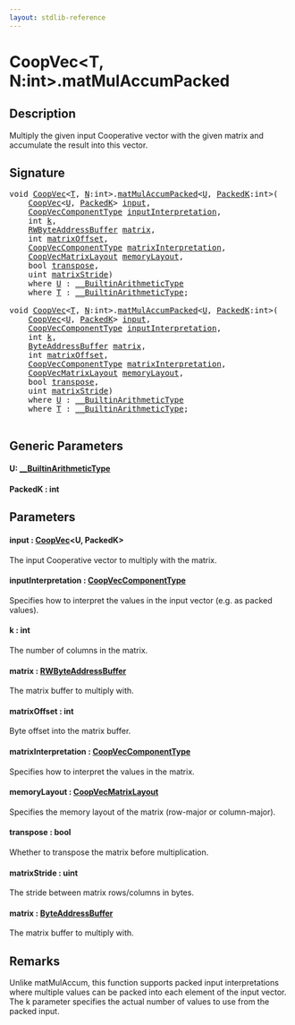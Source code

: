 ```yaml
---
layout: stdlib-reference
---
```


# CoopVec\<T, N:int\>\.matMulAccumPacked

## Description

Multiply the given input Cooperative vector with the given matrix and accumulate the result into this vector.



## Signature 

<pre>
<span class="code_keyword">void</span> <a href="../index.html" class="code_type">CoopVec</a>&lt;<a href="../index.html#typeparam-T" class="code_type">T</a>, <a href="../index.html#decl-N" class="code_var">N</a>:<span class="code_keyword">int</span>&gt;.<a href=".html">matMulAccumPacked</a>&lt;<a href=".html#typeparam-U" class="code_type">U</a>, <a href=".html#decl-PackedK" class="code_var">PackedK</a>:<span class="code_keyword">int</span>&gt;(
    <a href="../index.html" class="code_type">CoopVec</a>&lt;<a href=".html#typeparam-U" class="code_type">U</a>, <a href=".html#decl-PackedK" class="code_var">PackedK</a>&gt; <a href=".html#decl-input" class="code_param">input</a>,
    <a href="../../coopveccomponenttype-047g/index.html" class="code_type">CoopVecComponentType</a> <a href=".html#decl-inputInterpretation" class="code_param">inputInterpretation</a>,
    <span class="code_keyword">int</span> <a href=".html#decl-k" class="code_param">k</a>,
    <a href="../../rwbyteaddressbuffer-0126d/index.html" class="code_type">RWByteAddressBuffer</a> <a href=".html#decl-matrix" class="code_param">matrix</a>,
    <span class="code_keyword">int</span> <a href=".html#decl-matrixOffset" class="code_param">matrixOffset</a>,
    <a href="../../coopveccomponenttype-047g/index.html" class="code_type">CoopVecComponentType</a> <a href=".html#decl-matrixInterpretation" class="code_param">matrixInterpretation</a>,
    <a href="../../coopvecmatrixlayout-047d/index.html" class="code_type">CoopVecMatrixLayout</a> <a href=".html#decl-memoryLayout" class="code_param">memoryLayout</a>,
    <span class="code_keyword">bool</span> <a href=".html#decl-transpose" class="code_param">transpose</a>,
    <span class="code_keyword">uint</span> <a href=".html#decl-matrixStride" class="code_param">matrixStride</a>)
    <span class='code_keyword'>where</span> <a href=".html#typeparam-U" class="code_type">U</a> : <a href="../../../interfaces/0_builtinarithmetictype-029j/index.html" class="code_type">__BuiltinArithmeticType</a>
    <span class='code_keyword'>where</span> <a href="../index.html#typeparam-T" class="code_type">T</a> : <a href="../../../interfaces/0_builtinarithmetictype-029j/index.html" class="code_type">__BuiltinArithmeticType</a>;

<span class="code_keyword">void</span> <a href="../index.html" class="code_type">CoopVec</a>&lt;<a href="../index.html#typeparam-T" class="code_type">T</a>, <a href="../index.html#decl-N" class="code_var">N</a>:<span class="code_keyword">int</span>&gt;.<a href=".html">matMulAccumPacked</a>&lt;<a href=".html#typeparam-U" class="code_type">U</a>, <a href=".html#decl-PackedK" class="code_var">PackedK</a>:<span class="code_keyword">int</span>&gt;(
    <a href="../index.html" class="code_type">CoopVec</a>&lt;<a href=".html#typeparam-U" class="code_type">U</a>, <a href=".html#decl-PackedK" class="code_var">PackedK</a>&gt; <a href=".html#decl-input" class="code_param">input</a>,
    <a href="../../coopveccomponenttype-047g/index.html" class="code_type">CoopVecComponentType</a> <a href=".html#decl-inputInterpretation" class="code_param">inputInterpretation</a>,
    <span class="code_keyword">int</span> <a href=".html#decl-k" class="code_param">k</a>,
    <a href="../../byteaddressbuffer-04b/index.html" class="code_type">ByteAddressBuffer</a> <a href=".html#decl-matrix" class="code_param">matrix</a>,
    <span class="code_keyword">int</span> <a href=".html#decl-matrixOffset" class="code_param">matrixOffset</a>,
    <a href="../../coopveccomponenttype-047g/index.html" class="code_type">CoopVecComponentType</a> <a href=".html#decl-matrixInterpretation" class="code_param">matrixInterpretation</a>,
    <a href="../../coopvecmatrixlayout-047d/index.html" class="code_type">CoopVecMatrixLayout</a> <a href=".html#decl-memoryLayout" class="code_param">memoryLayout</a>,
    <span class="code_keyword">bool</span> <a href=".html#decl-transpose" class="code_param">transpose</a>,
    <span class="code_keyword">uint</span> <a href=".html#decl-matrixStride" class="code_param">matrixStride</a>)
    <span class='code_keyword'>where</span> <a href=".html#typeparam-U" class="code_type">U</a> : <a href="../../../interfaces/0_builtinarithmetictype-029j/index.html" class="code_type">__BuiltinArithmeticType</a>
    <span class='code_keyword'>where</span> <a href="../index.html#typeparam-T" class="code_type">T</a> : <a href="../../../interfaces/0_builtinarithmetictype-029j/index.html" class="code_type">__BuiltinArithmeticType</a>;

</pre>

## Generic Parameters

####  <a id="typeparam-U"></a>U: [\_\_BuiltinArithmeticType](../../../interfaces/0_builtinarithmetictype-029j/index.html)
####  <a id="decl-PackedK"></a>PackedK  : int

## Parameters

####  <a id="decl-input"></a>input  : [CoopVec](../index.html)\<U, PackedK\>
The input Cooperative vector to multiply with the matrix.

####  <a id="decl-inputInterpretation"></a>inputInterpretation  : [CoopVecComponentType](../../coopveccomponenttype-047g/index.html)
Specifies how to interpret the values in the input vector (e.g. as packed values).

####  <a id="decl-k"></a>k  : int
The number of columns in the matrix.

####  <a id="decl-matrix"></a>matrix  : [RWByteAddressBuffer](../../rwbyteaddressbuffer-0126d/index.html)
The matrix buffer to multiply with.

####  <a id="decl-matrixOffset"></a>matrixOffset  : int
Byte offset into the matrix buffer.

####  <a id="decl-matrixInterpretation"></a>matrixInterpretation  : [CoopVecComponentType](../../coopveccomponenttype-047g/index.html)
Specifies how to interpret the values in the matrix.

####  <a id="decl-memoryLayout"></a>memoryLayout  : [CoopVecMatrixLayout](../../coopvecmatrixlayout-047d/index.html)
Specifies the memory layout of the matrix (row-major or column-major).

####  <a id="decl-transpose"></a>transpose  : bool
Whether to transpose the matrix before multiplication.

####  <a id="decl-matrixStride"></a>matrixStride  : uint
The stride between matrix rows/columns in bytes.

####  <a id="decl-matrix"></a>matrix  : [ByteAddressBuffer](../../byteaddressbuffer-04b/index.html)
The matrix buffer to multiply with.


## Remarks
Unlike matMulAccum, this function supports packed input interpretations where multiple values
can be packed into each element of the input vector. The k parameter specifies the actual number of
values to use from the packed input.


